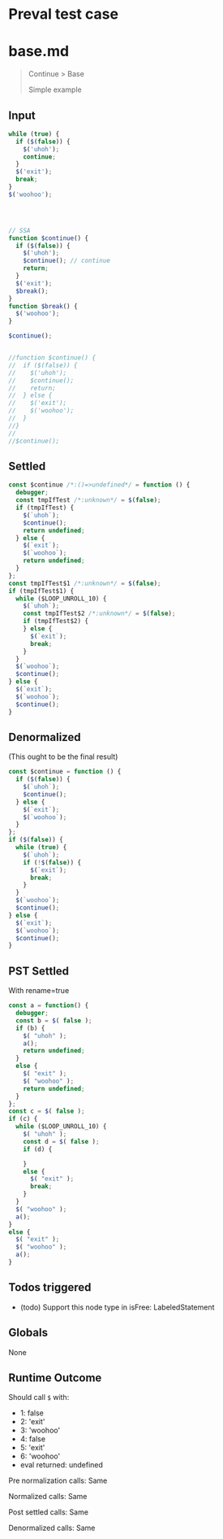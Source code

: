 # Preval test case

# base.md

> Continue > Base
>
> Simple example

## Input

`````js filename=intro
while (true) {
  if ($(false)) {
    $('uhoh');
    continue;
  }
  $('exit');
  break;
}
$('woohoo');




// SSA
function $continue() {
  if ($(false)) {
    $('uhoh');
    $continue(); // continue
    return;
  }
  $('exit');
  $break();
}
function $break() {
  $('woohoo');
}

$continue();


//function $continue() {
//  if ($(false)) {
//    $('uhoh');
//    $continue();
//    return;
//  } else {
//    $('exit');
//    $('woohoo');
//  }
//}
//
//$continue();

`````


## Settled


`````js filename=intro
const $continue /*:()=>undefined*/ = function () {
  debugger;
  const tmpIfTest /*:unknown*/ = $(false);
  if (tmpIfTest) {
    $(`uhoh`);
    $continue();
    return undefined;
  } else {
    $(`exit`);
    $(`woohoo`);
    return undefined;
  }
};
const tmpIfTest$1 /*:unknown*/ = $(false);
if (tmpIfTest$1) {
  while ($LOOP_UNROLL_10) {
    $(`uhoh`);
    const tmpIfTest$2 /*:unknown*/ = $(false);
    if (tmpIfTest$2) {
    } else {
      $(`exit`);
      break;
    }
  }
  $(`woohoo`);
  $continue();
} else {
  $(`exit`);
  $(`woohoo`);
  $continue();
}
`````


## Denormalized
(This ought to be the final result)

`````js filename=intro
const $continue = function () {
  if ($(false)) {
    $(`uhoh`);
    $continue();
  } else {
    $(`exit`);
    $(`woohoo`);
  }
};
if ($(false)) {
  while (true) {
    $(`uhoh`);
    if (!$(false)) {
      $(`exit`);
      break;
    }
  }
  $(`woohoo`);
  $continue();
} else {
  $(`exit`);
  $(`woohoo`);
  $continue();
}
`````


## PST Settled
With rename=true

`````js filename=intro
const a = function() {
  debugger;
  const b = $( false );
  if (b) {
    $( "uhoh" );
    a();
    return undefined;
  }
  else {
    $( "exit" );
    $( "woohoo" );
    return undefined;
  }
};
const c = $( false );
if (c) {
  while ($LOOP_UNROLL_10) {
    $( "uhoh" );
    const d = $( false );
    if (d) {

    }
    else {
      $( "exit" );
      break;
    }
  }
  $( "woohoo" );
  a();
}
else {
  $( "exit" );
  $( "woohoo" );
  a();
}
`````


## Todos triggered


- (todo) Support this node type in isFree: LabeledStatement


## Globals


None


## Runtime Outcome


Should call `$` with:
 - 1: false
 - 2: 'exit'
 - 3: 'woohoo'
 - 4: false
 - 5: 'exit'
 - 6: 'woohoo'
 - eval returned: undefined

Pre normalization calls: Same

Normalized calls: Same

Post settled calls: Same

Denormalized calls: Same
